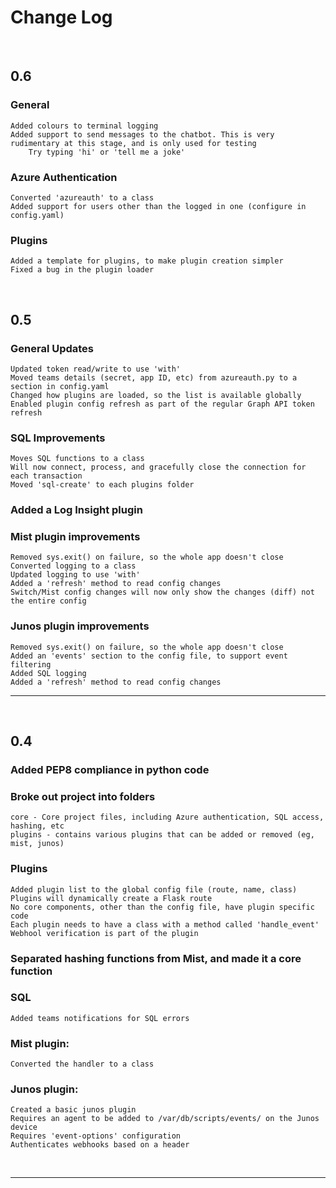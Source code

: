 # Change Log

&nbsp;<br>
## 0.6
### General
    Added colours to terminal logging
    Added support to send messages to the chatbot. This is very rudimentary at this stage, and is only used for testing
        Try typing 'hi' or 'tell me a joke'
    
### Azure Authentication
    Converted 'azureauth' to a class
    Added support for users other than the logged in one (configure in config.yaml)

### Plugins
    Added a template for plugins, to make plugin creation simpler
    Fixed a bug in the plugin loader

&nbsp;<br>
## 0.5
### General Updates
    Updated token read/write to use 'with'
    Moved teams details (secret, app ID, etc) from azureauth.py to a section in config.yaml
    Changed how plugins are loaded, so the list is available globally
    Enabled plugin config refresh as part of the regular Graph API token refresh
  
### SQL Improvements
    Moves SQL functions to a class
    Will now connect, process, and gracefully close the connection for each transaction
    Moved 'sql-create' to each plugins folder
  
### Added a Log Insight plugin
  
### Mist plugin improvements
    Removed sys.exit() on failure, so the whole app doesn't close
    Converted logging to a class
    Updated logging to use 'with'
    Added a 'refresh' method to read config changes
    Switch/Mist config changes will now only show the changes (diff) not the entire config
  
### Junos plugin improvements
    Removed sys.exit() on failure, so the whole app doesn't close
    Added an 'events' section to the config file, to support event filtering
    Added SQL logging
    Added a 'refresh' method to read config changes

- - - -
&nbsp;<br>
## 0.4
### Added PEP8 compliance in python code   

### Broke out project into folders   
    core - Core project files, including Azure authentication, SQL access, hashing, etc   
    plugins - contains various plugins that can be added or removed (eg, mist, junos)   
  
### Plugins   
    Added plugin list to the global config file (route, name, class)   
    Plugins will dynamically create a Flask route   
    No core components, other than the config file, have plugin specific code   
    Each plugin needs to have a class with a method called 'handle_event'   
    Webhool verification is part of the plugin   
    
### Separated hashing functions from Mist, and made it a core function   
  
### SQL   
    Added teams notifications for SQL errors
  
### Mist plugin:   
    Converted the handler to a class   
    
### Junos plugin:   
    Created a basic junos plugin   
    Requires an agent to be added to /var/db/scripts/events/ on the Junos device   
    Requires 'event-options' configuration   
    Authenticates webhooks based on a header   

&nbsp;<br>
- - - -
